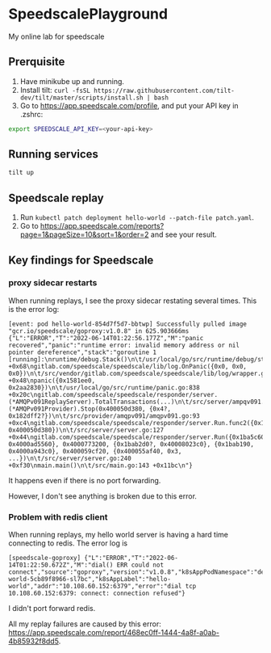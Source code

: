 # SpeedscalePlayground
My online lab for speedscale

## Prerquisite
1. Have minikube up and running.
2. Install tilt: `curl -fsSL https://raw.githubusercontent.com/tilt-dev/tilt/master/scripts/install.sh | bash`
3. Go to https://app.speedscale.com/profile, and put your API key in .zshrc:
```bash
export SPEEDSCALE_API_KEY=<your-api-key>
```

## Running services
```bash
tilt up
```

## Speedscale replay
1. Run `kubectl patch deployment hello-world --patch-file patch.yaml`.
2. Go to https://app.speedscale.com/reports?page=1&pageSize=10&sort=1&order=2 and see your result.

## Key findings for Speedscale
### proxy sidecar restarts
When running replays, I see the proxy sidecar restating several times. This is the error log:
```
[event: pod hello-world-854d7f5d7-bbtwp] Successfully pulled image "gcr.io/speedscale/goproxy:v1.0.8" in 625.903666ms
{"L":"ERROR","T":"2022-06-14T01:22:56.177Z","M":"panic recovered","panic":"runtime error: invalid memory address or nil pointer dereference","stack":"goroutine 1 [running]:\nruntime/debug.Stack()\n\t/usr/local/go/src/runtime/debug/stack.go:24 +0x68\ngitlab.com/speedscale/speedscale/lib/log.OnPanic({0x0, 0x0, 0x0})\n\t/src/vendor/gitlab.com/speedscale/speedscale/lib/log/wrapper.go:537 +0x48\npanic({0x1581ee0, 0x2aa2830})\n\t/usr/local/go/src/runtime/panic.go:838 +0x20c\ngitlab.com/speedscale/speedscale/responder/server.(*AMQPv091ReplayServer).TotalTransactions(...)\n\t/src/server/ampqv091.go:421\ngitlab.com/speedscale/speedscale/responder/provider/amqpv091.(*AMQPv091Provider).Stop(0x400050d380, {0x4?, 0x182dff2?})\n\t/src/provider/amqpv091/amqpv091.go:93 +0xc4\ngitlab.com/speedscale/speedscale/responder/server.Run.func2({0x1b99e78, 0x400050d380})\n\t/src/server/server.go:127 +0x44\ngitlab.com/speedscale/speedscale/responder/server.Run({0x1ba5c60?, 0x4000ad5560}, 0x4000773200, {0x1bab2d0?, 0x40008023c0}, {0x1bab190, 0x4000a943c0}, 0x400059cf20, {0x400055af40, 0x3, ...})\n\t/src/server/server.go:240 +0xf30\nmain.main()\n\t/src/main.go:143 +0x11bc\n"}
```

It happens even if there is no port forwarding.

However, I don't see anything is broken due to this error.

### Problem with redis client
When running replays, my hello world server is having a hard time connecting to redis. The error log is
```
[speedscale-goproxy] {"L":"ERROR","T":"2022-06-14T01:22:50.672Z","M":"dial() ERR could not connect","source":"goproxy","version":"v1.0.8","k8sAppPodNamespace":"default","k8sAppPodName":"hello-world-5cb89f8966-sl7bc","k8sAppLabel":"hello-world","addr":"10.108.60.152:6379","error":"dial tcp 10.108.60.152:6379: connect: connection refused"}
```

I didn't port forward redis.

All my replay failures are caused by this error: https://app.speedscale.com/report/468ec0ff-1444-4a8f-a0ab-4b85932f8dd5.
